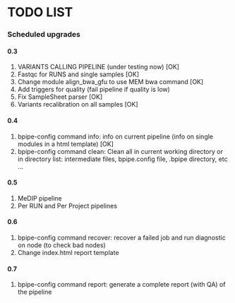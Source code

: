 # TODO LIST

### Scheduled upgrades

#### 0.3

1. VARIANTS CALLING PIPELINE (under testing now)          [OK]
2. Fastqc for RUNS and single samples                     [OK]
3. Change module align_bwa_gfu to use MEM bwa command     [OK]
4. Add triggers for quality (fail pipeline if quality is low)
5. Fix SampleSheet parser                                 [OK]
6. Variants recalibration on all samples                  [OK]


#### 0.4

1. bpipe-config command info: info on current pipeline (info on single modules in a html template) [OK]
2. bpipe-config command clean: Clean all in current working directory or in directory list: intermediate files, bpipe.config file, .bpipe directory, etc …

#### 0.5

1. MeDIP pipeline
2. Per RUN and Per Project pipelines

#### 0.6

1. bpipe-config command recover: recover a failed job and run diagnostic on node (to check bad nodes)
2. Change index.html report template

#### 0.7

1. bpipe-config command report: generate a complete report (with QA) of the pipeline
